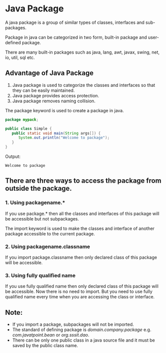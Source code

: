 # Java Package
A java package is a group of similar types of classes, interfaces and sub-packages.

Package in java can be categorized in two form, built-in package and user-defined package.

There are many built-in packages such as java, lang, awt, javax, swing, net, io, util, sql etc.

## Advantage of Java Package
1. Java package is used to categorize the classes and interfaces so that they can be easily maintained.
2. Java package provides access protection.
3. Java package removes naming collision.

The package keyword is used to create a package in java.

```java
package mypack;  

public class Simple {  
   public static void main(String args[]) {  
      System.out.println("Welcome to package");  
   }  
}  
```

Output:
```
Welcome to package
```

## There are three ways to access the package from outside the package.

### 1. Using packagename.\*
If you use package.\* then all the classes and interfaces of this package will be accessible but not subpackages.

The import keyword is used to make the classes and interface of another package accessible to the current package.

### 2. Using packagename.classname
If you import package.classname then only declared class of this package will be accessible.

### 3. Using fully qualified name
If you use fully qualified name then only declared class of this package will be accessible. Now there is no need to import. But you need to use fully qualified name every time when you are accessing the class or interface.

## Note: 
- If you import a package, subpackages will not be imported.
- The standard of defining package is *domain.company.package* e.g. *com.javatpoint.bean* or *org.sssit.dao*.
- There can be only one public class in a java source file and it must be saved by the public class name.
